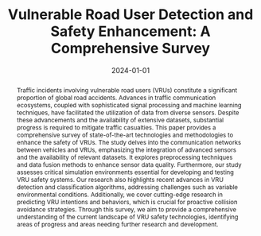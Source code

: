 ---
title: 'Vulnerable Road User Detection and Safety Enhancement: A Comprehensive Survey'

# Authors
# A YAML list of author names
# If you created a profile for a user (e.g. the default `admin` user at `content/authors/admin/`), 
# write the username (folder name) here, and it will be replaced with their full name and linked to their profile.
authors:
- Renato M. Silva
- Gregório F. Azevedo
- Matheus V. V. Berto
- Jean R. Rocha
- Eduardo C. Fidelis
- Matheus V. Nogueira
- Pedro H. Lisboa
- Tiago A. Almeida

# Author notes (such as 'Equal Contribution')
# A YAML list of notes for each author in the above `authors` list
author_notes: []

date: '2024-01-01'

# Date to publish webpage (NOT necessarily Bibtex publication's date).
publishDate: '2024-12-18T17:09:26.908591Z'

# Publication type.
# A single CSL publication type but formatted as a YAML list (for Hugo requirements).
publication_types:
- manuscript

# Publication name and optional abbreviated publication name.
publication: ''
publication_short: ''

doi: ''

abstract: Traffic incidents involving vulnerable road users (VRUs) constitute a significant
  proportion of global road accidents. Advances in traffic communication ecosystems,
  coupled with sophisticated signal processing and machine learning techniques, have
  facilitated the utilization of data from diverse sensors. Despite these advancements
  and the availability of extensive datasets, substantial progress is required to
  mitigate traffic casualties. This paper provides a comprehensive survey of state-of-the-art
  technologies and methodologies to enhance the safety of VRUs. The study delves into
  the communication networks between vehicles and VRUs, emphasizing the integration
  of advanced sensors and the availability of relevant datasets. It explores preprocessing
  techniques and data fusion methods to enhance sensor data quality. Furthermore,
  our study assesses critical simulation environments essential for developing and
  testing VRU safety systems. Our research also highlights recent advances in VRU
  detection and classification algorithms, addressing challenges such as variable
  environmental conditions. Additionally, we cover cutting-edge research in predicting
  VRU intentions and behaviors, which is crucial for proactive collision avoidance
  strategies. Through this survey, we aim to provide a comprehensive understanding
  of the current landscape of VRU safety technologies, identifying areas of progress
  and areas needing further research and development.

# Summary. An optional shortened abstract.
summary: ''

tags:
- Vulnerable road user
- traffic sensors
- sensor datasets
- machine learning
- traffic communication ecosystem
- sensor data processing
- collision avoidance
- intention prediction
- object detection
- simulation environment

# Display this page in a list of Featured pages?
featured: false

# Links
url_pdf: ''
url_code: ''
url_dataset: ''
url_poster: ''
url_project: ''
url_slides: ''
url_source: ''
url_video: ''

# Custom links (uncomment lines below)
# links:
# - name: Custom Link
#   url: http://example.org

# Publication image
# Add an image named `featured.jpg/png` to your page's folder then add a caption below.
image:
  caption: ''
  focal_point: ''
  preview_only: false

# Associated Projects (optional).
#   Associate this publication with one or more of your projects.
#   Simply enter your project's folder or file name without extension.
#   E.g. `projects: ['internal-project']` links to `content/project/internal-project/index.md`.
#   Otherwise, set `projects: []`.
projects: []
links:
- name: arXiv
  url: https://arxiv.org/abs/2405.19202
- name: URL
  url: https://arxiv.org/abs/2405.19202
---
